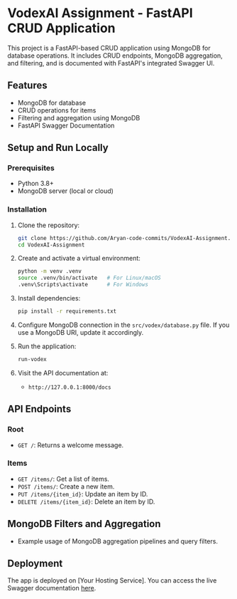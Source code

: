 # VodexAI Assignment - FastAPI CRUD Application

This project is a FastAPI-based CRUD application using MongoDB for database operations. It includes CRUD endpoints, MongoDB aggregation, and filtering, and is documented with FastAPI's integrated Swagger UI.

## Features
- MongoDB for database
- CRUD operations for items
- Filtering and aggregation using MongoDB
- FastAPI Swagger Documentation

## Setup and Run Locally

### Prerequisites
- Python 3.8+
- MongoDB server (local or cloud)

### Installation

1. Clone the repository:
   ```bash
   git clone https://github.com/Aryan-code-commits/VodexAI-Assignment.git
   cd VodexAI-Assignment
   ```

2. Create and activate a virtual environment:
   ```bash
   python -m venv .venv
   source .venv/bin/activate   # For Linux/macOS
   .venv\Scripts\activate      # For Windows
   ```

3. Install dependencies:
   ```bash
   pip install -r requirements.txt
   ```

4. Configure MongoDB connection in the `src/vodex/database.py` file. If you use a MongoDB URI, update it accordingly.

5. Run the application:
   ```bash
   run-vodex
   ```

6. Visit the API documentation at:
   - `http://127.0.0.1:8000/docs`

## API Endpoints

### Root
- `GET /`: Returns a welcome message.

### Items
- `GET /items/`: Get a list of items.
- `POST /items/`: Create a new item.
- `PUT /items/{item_id}`: Update an item by ID.
- `DELETE /items/{item_id}`: Delete an item by ID.

## MongoDB Filters and Aggregation
- Example usage of MongoDB aggregation pipelines and query filters.

## Deployment
The app is deployed on [Your Hosting Service]. You can access the live Swagger documentation [here](#).